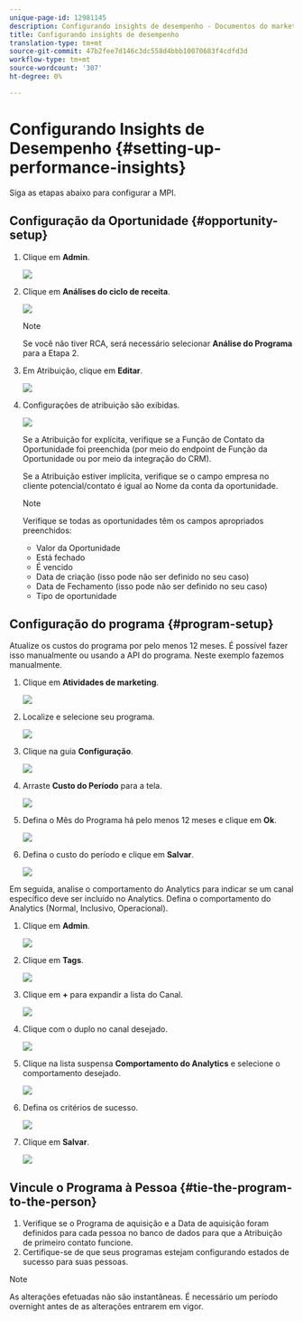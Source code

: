 ```yaml
---
unique-page-id: 12981145
description: Configurando insights de desempenho - Documentos do marketing - Documentação do produto
title: Configurando insights de desempenho
translation-type: tm+mt
source-git-commit: 47b2fee7d146c3dc558d4bbb10070683f4cdfd3d
workflow-type: tm+mt
source-wordcount: '307'
ht-degree: 0%

---
```



# Configurando Insights de Desempenho {#setting-up-performance-insights}

Siga as etapas abaixo para configurar a MPI.

## Configuração da Oportunidade {#opportunity-setup}

1. Clique em **Admin**.

   ![](assets/admin.png)

1. Clique em **Análises do ciclo de receita**.

   ![](assets/two-2.png)

   >[!NOTE]
   >
   >Se você não tiver RCA, será necessário selecionar **Análise do Programa** para a Etapa 2.

1. Em Atribuição, clique em **Editar**.

   ![](assets/three-1.png)

1. Configurações de atribuição são exibidas.

   ![](assets/four-2.png)

   Se a Atribuição for explícita, verifique se a Função de Contato da Oportunidade foi preenchida (por meio do endpoint de Função da Oportunidade ou por meio da integração do CRM).

   Se a Atribuição estiver implícita, verifique se o campo empresa no cliente potencial/contato é igual ao Nome da conta da oportunidade.

   >[!NOTE]
   >
   >Verifique se todas as oportunidades têm os campos apropriados preenchidos:
   >
   >    
   >    
   >    * Valor da Oportunidade
   >    * Está fechado
   >    * É vencido
   >    * Data de criação (isso pode não ser definido no seu caso)
   >    * Data de Fechamento (isso pode não ser definido no seu caso)
   >    * Tipo de oportunidade


## Configuração do programa {#program-setup}

Atualize os custos do programa por pelo menos 12 meses. É possível fazer isso manualmente ou usando a API do programa. Neste exemplo fazemos manualmente.

1. Clique em **Atividades de marketing**.

   ![](assets/ma.png)

1. Localize e selecione seu programa.

   ![](assets/select-program.png)

1. Clique na guia **Configuração**.

   ![](assets/setup-tab.png)

1. Arraste **Custo do Período** para a tela.

   ![](assets/period-cost.png)

1. Defina o Mês do Programa há pelo menos 12 meses e clique em **Ok**.

   ![](assets/set-period.png)

1. Defina o custo do período e clique em **Salvar**.

   ![](assets/set-cost.png)

Em seguida, analise o comportamento do Analytics para indicar se um canal específico deve ser incluído no Analytics. Defina o comportamento do Analytics (Normal, Inclusivo, Operacional).

1. Clique em **Admin**.

   ![](assets/admin.png)

1. Clique em **Tags**.

   ![](assets/tags.png)

1. Clique em **+** para expandir a lista do Canal.

   ![](assets/channel.png)

1. Clique com o duplo no canal desejado.

   ![](assets/channel-click.png)

1. Clique na lista suspensa **Comportamento do Analytics** e selecione o comportamento desejado.

   ![](assets/edit-channel.png)

1. Defina os critérios de sucesso.

   ![](assets/success.png)

1. Clique em **Salvar**.

   ![](assets/save.png)

## Vincule o Programa à Pessoa {#tie-the-program-to-the-person}

1. Verifique se o Programa de aquisição e a Data de aquisição foram definidos para cada pessoa no banco de dados para que a Atribuição de primeiro contato funcione.
1. Certifique-se de que seus programas estejam configurando estados de sucesso para suas pessoas.

>[!NOTE]
>
>As alterações efetuadas não são instantâneas. É necessário um período overnight antes de as alterações entrarem em vigor.

